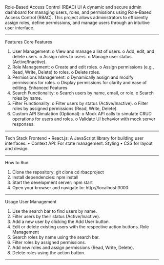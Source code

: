 Role-Based Access Control (RBAC) UI
A dynamic and secure admin dashboard for managing users, roles, and permissions using Role-Based Access Control (RBAC). This project allows administrators to efficiently assign roles, define permissions, and manage users through an intuitive user interface.
________________________________________
Features
Core Features
1.	User Management:
o	View and manage a list of users.
o	Add, edit, and delete users.
o	Assign roles to users.
o	Manage user status (Active/Inactive).
2.	Role Management:
o	Create and edit roles.
o	Assign permissions (e.g., Read, Write, Delete) to roles.
o	Delete roles.
3.	Permissions Management:
o	Dynamically assign and modify permissions for roles.
o	Display permissions for clarity and ease of editing.
Enhanced Features
1.	Search Functionality:
o	Search users by name, email, or role.
o	Search roles by name.
2.	Filter Functionality:
o	Filter users by status (Active/Inactive).
o	Filter roles by assigned permissions (Read, Write, Delete).
3.	Custom API Simulation (Optional):
o	Mock API calls to simulate CRUD operations for users and roles.
o	Validate UI behavior with mock server responses.
________________________________________
Tech Stack
Frontend
•	React.js: A JavaScript library for building user interfaces.
•	Context API: For state management.
Styling
•	CSS for layout and design.
________________________________________
How to Run
1.	Clone the repository:
git clone 
cd rbacproject
2.	Install dependencies:
npm install
3.	Start the development server:
npm start
4.	Open your browser and navigate to:
http://localhost:3000
________________________________________
Usage
User Management
1.	Use the search bar to find users by name.
2.	Filter users by their status (Active/Inactive).
3.	Add a new user by clicking the Add User button.
4.	Edit or delete existing users with the respective action buttons.
Role Management
1.	Search roles by name using the search bar.
2.	Filter roles by assigned permissions.
3.	Add new roles and assign permissions (Read, Write, Delete).
4.	Delete roles using the action button.
________________________________________
